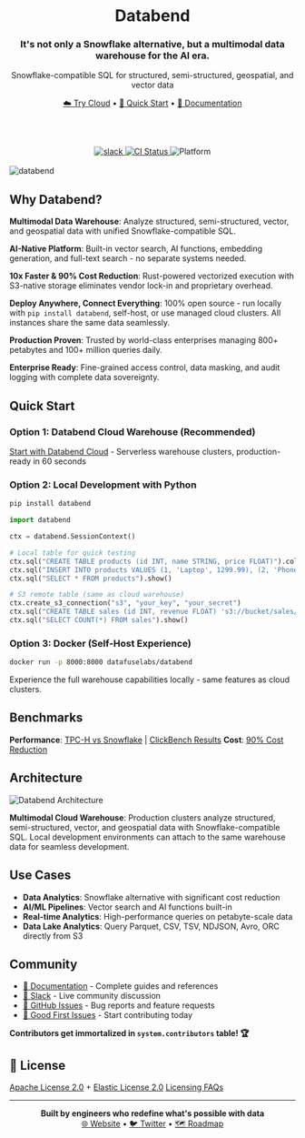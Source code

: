 <h1 align="center">Databend</h1>
<h3 align="center">It's not only a Snowflake alternative, but a multimodal data warehouse for the AI era.</h3>
<p align="center">Snowflake-compatible SQL for structured, semi-structured, geospatial, and vector data</p>

<div align="center">

<a href="https://databend.com/">☁️ Try Cloud</a> •
<a href="#quick-start">🚀 Quick Start</a> •
<a href="https://docs.databend.com/">📖 Documentation</a>

<br><br>

<a href="https://link.databend.com/join-slack">
<img src="https://img.shields.io/badge/slack-databend-0abd59?logo=slack" alt="slack" />
</a>
<a href="https://github.com/databendlabs/databend/actions/workflows/release.yml">
<img src="https://img.shields.io/github/actions/workflow/status/datafuselabs/databend/release.yml?branch=main" alt="CI Status" />
</a>
<img src="https://img.shields.io/badge/Platform-Linux%2C%20macOS%2C%20ARM-green.svg?style=flat" alt="Platform" />

</div>

<br>

<img src="https://github.com/databendlabs/databend/assets/172204/9997d8bc-6462-4dbd-90e3-527cf50a709c" alt="databend" />

## Why Databend?

**Multimodal Data Warehouse**: Analyze structured, semi-structured, vector, and geospatial data with unified Snowflake-compatible SQL.

**AI-Native Platform**: Built-in vector search, AI functions, embedding generation, and full-text search - no separate systems needed.

**10x Faster & 90% Cost Reduction**: Rust-powered vectorized execution with S3-native storage eliminates vendor lock-in and proprietary overhead.

**Deploy Anywhere, Connect Everything**: 100% open source - run locally with `pip install databend`, self-host, or use managed cloud clusters. All instances share the same data seamlessly.

**Production Proven**: Trusted by world-class enterprises managing 800+ petabytes and 100+ million queries daily.

**Enterprise Ready**: Fine-grained access control, data masking, and audit logging with complete data sovereignty.

## Quick Start

### Option 1: Databend Cloud Warehouse (Recommended)
[Start with Databend Cloud](https://docs.databend.com/guides/cloud/) - Serverless warehouse clusters, production-ready in 60 seconds

### Option 2: Local Development with Python
```bash
pip install databend
```

```python
import databend

ctx = databend.SessionContext()

# Local table for quick testing
ctx.sql("CREATE TABLE products (id INT, name STRING, price FLOAT)").collect()
ctx.sql("INSERT INTO products VALUES (1, 'Laptop', 1299.99), (2, 'Phone', 899.50)").collect()
ctx.sql("SELECT * FROM products").show()

# S3 remote table (same as cloud warehouse)
ctx.create_s3_connection("s3", "your_key", "your_secret")
ctx.sql("CREATE TABLE sales (id INT, revenue FLOAT) 's3://bucket/sales/' CONNECTION=(connection_name='s3')").collect()
ctx.sql("SELECT COUNT(*) FROM sales").show()
```

### Option 3: Docker (Self-Host Experience)
```bash
docker run -p 8000:8000 datafuselabs/databend
```
Experience the full warehouse capabilities locally - same features as cloud clusters.

## Benchmarks

**Performance**: [TPC-H vs Snowflake](https://docs.databend.com/guides/benchmark/tpch) | [ClickBench Results](https://www.databend.com/blog/category-product/clickbench-databend-top)
**Cost**: [90% Cost Reduction](https://docs.databend.com/guides/benchmark/data-ingest)

## Architecture

![Databend Architecture](https://github.com/databendlabs/databend/assets/172204/68b1adc6-0ec1-41d4-9e1d-37b80ce0e5ef)

**Multimodal Cloud Warehouse**: Production clusters analyze structured, semi-structured, vector, and geospatial data with Snowflake-compatible SQL. Local development environments can attach to the same warehouse data for seamless development.

## Use Cases

- **Data Analytics**: Snowflake alternative with significant cost reduction
- **AI/ML Pipelines**: Vector search and AI functions built-in
- **Real-time Analytics**: High-performance queries on petabyte-scale data
- **Data Lake Analytics**: Query Parquet, CSV, TSV, NDJSON, Avro, ORC directly from S3

## Community

- [📖 Documentation](https://docs.databend.com/) - Complete guides and references
- [💬 Slack](https://link.databend.com/join-slack) - Live community discussion
- [🐛 GitHub Issues](https://github.com/databendlabs/databend/issues) - Bug reports and feature requests
- [🎯 Good First Issues](https://link.databend.com/i-m-feeling-lucky) - Start contributing today

**Contributors get immortalized in `system.contributors` table! 🏆**

## 📄 License

[Apache License 2.0](licenses/Apache-2.0.txt) + [Elastic License 2.0](licenses/Elastic.txt)
[Licensing FAQs](https://docs.databend.com/guides/products/dee/license)

---

<div align="center">
<strong>Built by engineers who redefine what's possible with data</strong><br>
<a href="https://databend.com">🌐 Website</a> •
<a href="https://x.com/DatabendLabs">🐦 Twitter</a> •
<a href="https://github.com/databendlabs/databend/issues/14167">🗺️ Roadmap</a>
</div>
